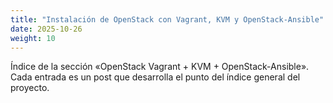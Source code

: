 ```yaml
---
title: "Instalación de OpenStack con Vagrant, KVM y OpenStack-Ansible"
date: 2025-10-26
weight: 10
---
```


Índice de la sección «OpenStack Vagrant + KVM + OpenStack-Ansible». Cada entrada es un post que desarrolla el punto del índice general del proyecto.
